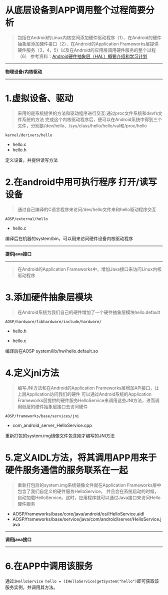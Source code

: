 # 从底层设备到APP调用整个过程简要分析
> 包括在Android的Linux内核空间添加硬件驱动程序（1）、在Android的硬件抽象层添加硬件接口（2）、在Android的Application Frameworks层提供硬件服务（3，4，5）以及在Android的应用层调用硬件服务的整个过程（6）
> 参考资料：[Android硬件抽象层（HAL）概要介绍和学习计划](https://blog.csdn.net/Luoshengyang/article/details/6567257)

----

**物理设备/内核驱动**

----

# 1.虚拟设备、驱动
> 采用的是系统提供的方法和驱动程序进行交互:通过proc文件系统和devfs文件系统的方法
> 完成这个内核驱动程序后，便可以在Android系统中得到三个文件，分别是/dev/hello、/sys/class/hello/hello/val和/proc/hello

`kernel/derivers/hello`

* hello.c 
* hello.h

定义设备，并提供读写方法

# 2.在android中用可执行程序 打开/读写设备
> 通过自己编译的C语言程序来访问/dev/hello文件来和hello驱动程序交互

`AOSP/external/hello`

* hello.c

编译后在机器的system/bin，可以用来访问硬件设备内核驱动程序

----

**提供java接口**

----

> 在Android的Application Frameworks中，增加Java接口来访问Linux内核驱动程序

# 3.添加硬件抽象层模块
> 在Android系统为我们自己的硬件增加了一个硬件抽象层模块hello.default

`AOSP/hardware/libhardware/include/hardware/`

* hello.h

* hello.c

编译后在AOSP system/lib/hw/hello.default.so

# 4.定义jni方法
> 编写JNI方法和在Android的Application Frameworks层增加API接口，让上层Application访问我们的硬件
> 可以通过Android系统的Application Frameworks层提供的硬件服务HelloService来调用这些JNI方法，进而调用低层的硬件抽象层接口去访问硬件

`AOSP/frameworks/base/services/jni`

* com_android_server_HelloService.cpp

重新打包的system.img镜像文件包含刚才编写的JNI方法

# 5.定义AIDL方法，将其调用APP用来于硬件服务通信的服务联系在一起
> 重新打包后的system.img系统镜像文件就在Application Frameworks层中包含了我们自定义的硬件服务HelloService，
> 并且会在系统启动的时候，自动加载HelloService。这时，应用程序就可以通过Java接口来访问Hello硬件服务

* AOSP/frameworks/base/core/java/android/os/IHelloService.aidl
* AOSP/frameworks/base/service/java/com/android/server/HelloService.java

----

**调用java接口**

----

# 6.在APP中调用该服务
通过`IHelloService hello = (IHelloService)getSystem("hello")`即可获取该服务实例，并调用其方法。
